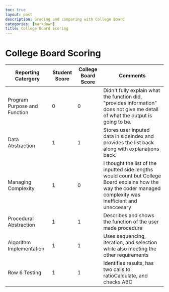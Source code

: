 ```yaml
---
toc: true
layout: post
description: Grading and comparing with College Board
categories: [markdown]
title: College Board Scoring
---
```


# College Board Scoring

| Reporting Catergory          | Student Score | College Board Score | Comments                                                                                                                                                       |
|------------------------------|---------------|---------------------|----------------------------------------------------------------------------------------------------------------------------------------------------------------|
| Program Purpose and Function | 0             | 0                   | Didn't fully explain what the function did, "provides information" does not give me detail of what the output is going to be.                                  |
| Data Abstraction             | 1             | 1                   | Stores user inputed data in sideIndex and provides the list back along with explanations back.                                                                 |
| Managing Complexity          | 1             | 0                   | I thought the list of the inputted side lengths would count but College Board explains how the way the coder managed complexity was inefficient and uneccesary |
| Procedural Abstraction       | 1             | 1                   | Describes and shows the function of the user made procedure                                                                                                    |
| Algorithm Implementation     | 1             | 1                   | Uses sequencing, iteration, and selection while also meeting the other requirements                                                                            |
| Row 6 Testing                | 1             | 1                   | Identifies results, has two calls to ratioCalculate, and checks ABC                                                                                            |